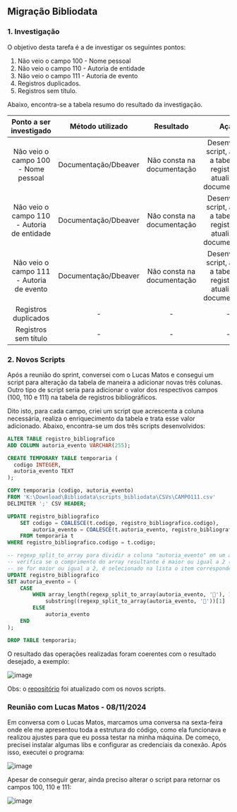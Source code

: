 ## Migração Bibliodata

### 1. Investigação

O objetivo desta tarefa é a de investigar os seguintes pontos:
1. Não veio o campo 100 - Nome pessoal
2. Não veio o campo 110 - Autoria de entidade
3. Não veio o campo 111 - Autoria de evento
4. Registros duplicados.
5. Registros sem título.

Abaixo, encontra-se a tabela resumo do resultado da investigação.

|           Ponto a   ser investigado          |   Método utilizado   |          Resultado         |                                      Ação                                      |
|:--------------------------------------------:|:--------------------:|:--------------------------:|:------------------------------------------------------------------------------:|
| Não veio o campo 100 - Nome pessoal          | Documentação/Dbeaver | Não consta na documentação | Desenvolver script, alterar a tabela de registros e atualizar a   documentação |
| Não veio o campo 110 - Autoria de   entidade | Documentação/Dbeaver | Não consta na documentação | Desenvolver script, alterar a tabela de registros e atualizar a   documentação |
| Não veio o campo 111 - Autoria de evento     | Documentação/Dbeaver | Não consta na documentação | Desenvolver script, alterar a tabela de registros e atualizar a   documentação |
| Registros duplicados                         | -                    | -                          | -                                                                              |
| Registros sem título                         | -                    | -                          | -                                                                              |

### 2. Novos Scripts

Após a reunião do sprint, conversei com o Lucas Matos e consegui um script para alteração da tabela de maneira a adicionar novas três colunas. Outro tipo de script seria para adicionar o valor dos respectivos campos (100, 110 e 111) na tabela de registros bibliográficos.

Dito isto, para cada campo, criei um script que acrescenta a coluna necessária, realiza o enriquecimento da tabela e trata esse valor adicionado. Abaixo, encontra-se um dos três scripts desenvolvidos:
```sql
ALTER TABLE registro_bibliografico 
ADD COLUMN autoria_evento VARCHAR(255);

CREATE TEMPORARY TABLE temporaria (
  codigo INTEGER,
  autoria_evento TEXT
);

COPY temporaria (codigo, autoria_evento)
FROM 'K:\Download\Bibliodata\scripts_bibliodata\CSVs\CAMPO111.csv'
DELIMITER ';' CSV HEADER;

UPDATE registro_bibliografico
	SET codigo = COALESCE(t.codigo, registro_bibliografico.codigo),
    	autoria_evento = COALESCE(t.autoria_evento, registro_bibliografico.autoria_evento)
	FROM temporaria t
WHERE registro_bibliografico.codigo = t.codigo;

-- regexp_split_to_array para dividir a coluna "autoria_evento" em um array de strings usando o caractere "" como delimitador.
-- verifica se o comprimento do array resultante é maior ou igual a 2 (ou seja, se existem pelo menos duas ocorrências do caractere "").
-- se for maior ou igual a 2, é selecionado na lista o item correspondente a variável "título"
UPDATE registro_bibliografico
SET autoria_evento = (
    CASE
        WHEN array_length(regexp_split_to_array(autoria_evento, ''), 1) >= 2 THEN
            substring((regexp_split_to_array(autoria_evento, ''))[1] || '' || (regexp_split_to_array(autoria_evento, ''))[2] FROM 3)
        ELSE
            autoria_evento
    END
);

DROP TABLE temporaria;
```




O resultado das operações realizadas foram coerentes com o resultado desejado, a exemplo:

![image](https://github.com/user-attachments/assets/b46c183a-b086-40d9-afd7-900cd237dd7b)

Obs: o [repositório]() foi atualizado com os novos scripts.

### Reunião com Lucas Matos - 08/11/2024

Em conversa com o Lucas Matos, marcamos uma conversa na sexta-feira onde ele me apresentou toda a estrutura do código, como ela funcionava e realizou ajustes para que eu possa testar na minha máquina. De começo, precisei instalar algumas libs e configurar as credenciais da conexão. Após isso, executei o programa:

![image](https://github.com/user-attachments/assets/210af0d5-3b23-4233-93ff-1703bfca1170)

Apesar de conseguir gerar, ainda preciso alterar o script para retornar os campos 100, 110 e 111:

![image](https://github.com/user-attachments/assets/33aa6cf2-1803-4607-a9ab-58c1fed1b398)

